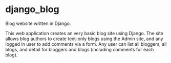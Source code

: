 # django_blog
Blog website written in Django.

This web application creates an very basic blog site using Django. The site allows blog authors to create text-only blogs using the Admin site, and any logged in user to add comments via a form. Any user can list all bloggers, all blogs, and detail for bloggers and blogs (including comments for each blog).

